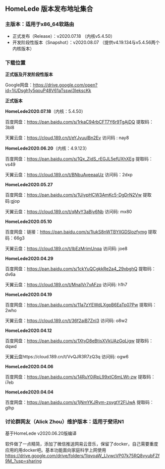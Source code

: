 

## HomeLede 版本发布地址集合

### 主版本：适用于x86_64软路由

+ 正式发布（Release）：v2020.07.18 （内核v5.4.50）
+ 开发阶段性版本（Snapshot）：v2020.08.07 （提供v4.19.134与v5.4.56两个内核版本）

### 下载位置

**正式版及开发阶段性版本**

Google网盘：https://drive.google.com/open?id=1iUDsgh1y5qouP48V61aTsswi3IekscKk

**正式版本**

**HomeLede2020.07.18**（内核：5.4.50）

百度网盘：https://pan.baidu.com/s/1rkaC94rbCFT7Y6r9TgAjDQ 提取码：3bl8

天翼云盘：https://cloud.189.cn/t/eYJvuuIBn2Ev  访问码 : nay8

**HomeLede2020.06.20**（内核：4.9.123）

百度网盘：https://pan.baidu.com/s/1Qx_ZidS_rEGJL5efUXhXEg 提取码：vs49

天翼云盘：https://cloud.189.cn/t/BNbuAveeaaUz 访问码：2dxp

**HomeLede2020.05.27**

百度网盘：https://pan.baidu.com/s/1UiypHCW3AmKc5-DgDrN2Vw 提取码:gjop

天翼云盘：https://cloud.189.cn/t/qMvY3aBjy6Nb 访问码:  mx80

**HomeLede2020.05.10**

百度网盘：链接：https://pan.baidu.com/s/1lukS8nWTBYIlGDSlozfymg 提取码：66g3 

天翼云盘：https://cloud.189.cn/t/IbEzMrimUnqa 访问码:  joe8

**HomeLede2020.04.29**

百度网盘：https://pan.baidu.com/s/1ckYuQCgkkRe2a4_29xbghQ 提取码：dv6a 

天翼云盘：https://cloud.189.cn/t/MnaIVr7vAFzq 访问码:  h1h7

**HomeLede2020.04.19**

百度网盘：https://pan.baidu.com/s/11a7zYEWdLXgpB6EaTp07Pw 提取码：2who 

天翼云盘：https://cloud.189.cn/t/36f2aiB7ZnI3 访问码: o8w2

**HomeLede2020.04.12**

百度网盘：https://pan.baidu.com/s/1XtyD8eBtjsXVkUAzGqLjgw 提取码：dqwd 

天翼云盘https://cloud.189.cn/t/VvQJR3R7zQ3q 访问码:  ogw6

**HomeLede2020.04.06**

百度网盘：https://pan.baidu.com/s/14RuY0iRpL99xtC6mLWt-zw 提取码：i7eb 

**HomeLede2020.04.04**

百度网盘：https://pan.baidu.com/s/1jNmYKJRym-zsygtY2FlJwA 提取码：glhp

### 讨论群网友（Alick Zhou）维护版本：适用于斐讯N1

基于HomeLede v2020.06.20版编译

软件做了一点精简，添加了微信推送网易云音乐，保留了docker，自己需要重度应用的用docker吧。基本功能面向家庭科学上网使用
https://drive.google.com/drive/folders/1lqvoaW_LlvwcVP07k75RQ8vyubFZf9M_?usp=sharing